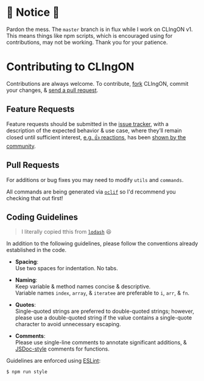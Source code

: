 # :construction: Notice :construction:

Pardon the mess. The `master` branch is in flux while I work on CLIngON v1. This
means things like npm scripts, which is encouraged using for contributions, may
not be working. Thank you for your patience.

# Contributing to CLIngON

Contributions are always welcome. To contribute,
[fork](https://help.github.com/articles/fork-a-repo/) CLIngON, commit your changes,
& [send a pull request](https://help.github.com/articles/using-pull-requests/).

## Feature Requests

Feature requests should be submitted in the
[issue tracker](https://github.com/rajinwonderland/clingon-cli/issues), with a description of
the expected behavior & use case, where they’ll remain closed until sufficient interest,
[e.g. :+1: reactions](https://help.github.com/articles/about-discussions-in-issues-and-pull-requests/),
has been [shown by the community](https://github.com/rajinwonderland/clingon-cli/issues?q=label%3A%22votes+needed%22+sort%3Areactions-%2B1-desc).

## Pull Requests

For additions or bug fixes you may need to modify `utils` and `commands`.

All commands are being generated via [`oclif`](https://oclif.io/docs) so I'd recommend you checking that out first!



## Coding Guidelines

> I literally copied tthis from [`lodash`](http://github.com/lodash/lodash) :laughing:

In addition to the following guidelines, please follow the conventions already
established in the code.

- **Spacing**:<br>
  Use two spaces for indentation. No tabs.

- **Naming**:<br>
  Keep variable & method names concise & descriptive.<br>
  Variable names `index`, `array`, & `iteratee` are preferable to
  `i`, `arr`, & `fn`.

- **Quotes**:<br>
  Single-quoted strings are preferred to double-quoted strings; however,
  please use a double-quoted string if the value contains a single-quote
  character to avoid unnecessary escaping.

- **Comments**:<br>
  Please use single-line comments to annotate significant additions, &
  [JSDoc-style](http://www.2ality.com/2011/08/jsdoc-intro.html) comments for
  functions.

Guidelines are enforced using [ESLint](https://www.npmjs.com/package/eslint):
```bash
$ npm run style
```

